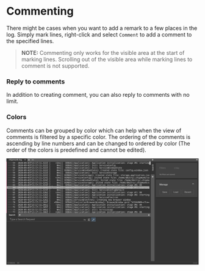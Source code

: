 # Commenting

There might be cases when you want to add a remark to a few places in the log. Simply mark lines, right-click and select `Comment` to add a comment to the specified lines.

> **NOTE:** Commenting only works for the visible area at the start of marking lines. Scrolling out of the visible area while marking lines to comment is not supported.

### Reply to comments

In addition to creating comment, you can also reply to comments with no limit.

### Colors

Comments can be grouped by color which can help when the view of comments is filtered by a specific color. The ordering of the comments is ascending by line numbers and can be changed to ordered by color (The order of the colors is predefined and cannot be edited).

![](../images/comment.gif)
